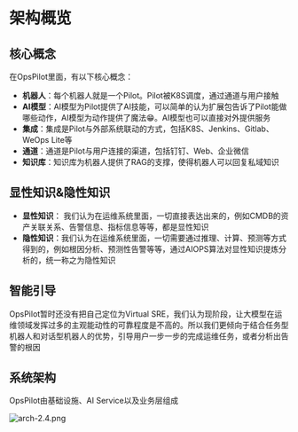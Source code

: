 # 架构概览

## 核心概念

在OpsPilot里面，有以下核心概念：

* **机器人**：每个机器人就是一个Pilot。Pilot被K8S调度，通过通道与用户接触
* **AI模型**：AI模型为Pilot提供了AI技能，可以简单的认为扩展包告诉了Pilot能做哪些动作，AI模型为动作提供了魔法😁。AI模型也可以直接对外提供服务
* **集成**：集成是Pilot与外部系统联动的方式，包括K8S、Jenkins、Gitlab、WeOps Lite等
* **通道**：通道是Pilot与用户连接的渠道，包括钉钉、Web、企业微信
* **知识库**：知识库为机器人提供了RAG的支撑，使得机器人可以回复私域知识

## 显性知识&隐性知识
* **显性知识**： 我们认为在运维系统里面，一切直接表达出来的，例如CMDB的资产关联关系、告警信息、指标信息等等，都是显性知识
* **隐性知识**：我们认为在运维系统里面，一切需要通过推理、计算、预测等方式得到的，例如根因分析、预测性告警等等，通过AIOPS算法对显性知识提炼分析的，统一称之为隐性知识

## 智能引导
OpsPilot暂时还没有把自己定位为Virtual SRE，我们认为现阶段，让大模型在运维领域发挥过多的主观能动性的可靠程度是不高的。所以我们更倾向于结合任务型机器人和对话型机器人的优势，引导用户一步一步的完成运维任务，或者分析出告警的根因


## 系统架构

OpsPilot由基础设施、AI Service以及业务层组成

![arch-2.4.png](https://static.cwoa.net/d66af16085b043979ca7e20c0c05e2b0.png)
